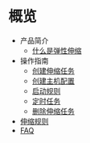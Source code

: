 # 概览

* 产品简介
    * [什么是弹性伸缩](middleware/uas/introduction/concept)
* 操作指南
    * [创建伸缩任务](middleware/uas/guide/createtask)
    * [创建主机配置](middleware/uas/guide/createhost)
    * [启动规则](middleware/uas/guide/startrules)
    * [定时任务](middleware/uas/guide/schedule)
    * [删除伸缩任务](middleware/uas/guide/deletetask)
* [伸缩规则](middleware/uas/rules) 
* [FAQ](middleware/uas/faq)

    
    









    
   
   
    
        
